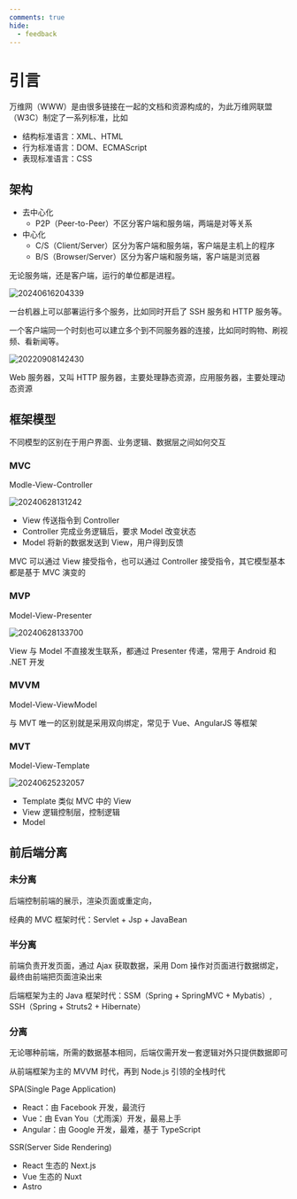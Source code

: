 ```yaml
---
comments: true
hide:
  - feedback
---
```


# 引言

万维网（WWW）是由很多链接在一起的文档和资源构成的，为此万维网联盟（W3C）制定了一系列标准，比如

- 结构标准语言：XML、HTML
- 行为标准语言：DOM、ECMAScript
- 表现标准语言：CSS

## 架构

- 去中心化
    - P2P（Peer-to-Peer）不区分客户端和服务端，两端是对等关系
- 中心化
    - C/S（Client/Server）区分为客户端和服务端，客户端是主机上的程序
    - B/S（Browser/Server）区分为客户端和服务端，客户端是浏览器

无论服务端，还是客户端，运行的单位都是进程。

![20240616204339](https://image.zuoright.com/20240616204339.png)

一台机器上可以部署运行多个服务，比如同时开启了 SSH 服务和 HTTP 服务等。

一个客户端同一个时刻也可以建立多个到不同服务器的连接，比如同时购物、刷视频、看新闻等。

![20220908142430](https://image.zuoright.com/20220908142430.png)

Web 服务器，又叫 HTTP 服务器，主要处理静态资源，应用服务器，主要处理动态资源

## 框架模型

不同模型的区别在于用户界面、业务逻辑、数据层之间如何交互

### MVC

Modle-View-Controller

![20240628131242](https://image.zuoright.com/20240628131242.png)

- View 传送指令到 Controller
- Controller 完成业务逻辑后，要求 Model 改变状态
- Model 将新的数据发送到 View，用户得到反馈

MVC 可以通过 View 接受指令，也可以通过 Controller 接受指令，其它模型基本都是基于 MVC 演变的

### MVP

Model-View-Presenter

![20240628133700](https://image.zuoright.com/20240628133700.png)

View 与 Model 不直接发生联系，都通过 Presenter 传递，常用于 Android 和 .NET 开发

### MVVM

Model-View-ViewModel

与 MVT 唯一的区别就是采用双向绑定，常见于 Vue、AngularJS 等框架

### MVT

Model-View-Template

![20240625232057](https://image.zuoright.com/20240625232057.png)

- Template 类似 MVC 中的 View
- View 逻辑控制层，控制逻辑
- Model

## 前后端分离

### 未分离

后端控制前端的展示，渲染页面或重定向，

经典的 MVC 框架时代：Servlet + Jsp + JavaBean

### 半分离

前端负责开发页面，通过 Ajax 获取数据，采用 Dom 操作对页面进行数据绑定，最终由前端把页面渲染出来

后端框架为主的 Java 框架时代：SSM（Spring + SpringMVC + Mybatis）, SSH（Spring + Struts2 + Hibernate）

### 分离

无论哪种前端，所需的数据基本相同，后端仅需开发一套逻辑对外只提供数据即可

从前端框架为主的 MVVM 时代，再到 Node.js 引领的全栈时代

SPA(Single Page Application)

- React：由 Facebook 开发，最流行
- Vue：由 Evan You（尤雨溪）开发，最易上手
- Angular：由 Google 开发，最难，基于 TypeScript

SSR(Server Side Rendering)

- React 生态的 Next.js
- Vue 生态的 Nuxt
- Astro
